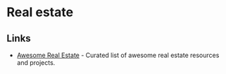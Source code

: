 # Real estate

## Links

- [Awesome Real Estate](https://github.com/etewiah/awesome-real-estate) - Curated list of awesome real estate resources and projects.
